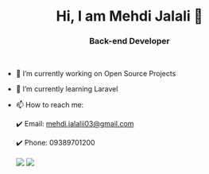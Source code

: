 <html>
    <h1 align="center"> Hi, I am Mehdi Jalali 👋 </h1>
    <h3 align="center"> Back-end Developer </h3>
    <br>

- 🔭 I’m currently working on Open Source Projects
- 🌱 I’m currently learning Laravel
- 📫 How to reach me: 

     :heavy_check_mark: Email: mehdi.jalalii03@gmail.com
      
     :heavy_check_mark: Phone: 09389701200

    <a href="https://github.com/mehdijalalii">
    <img align="center" src="https://github-readme-stats.vercel.app/api?username=mehdijalalii&show_icons=true&count_private=true&include_all_commits=true" /></a>
    <a href="https://github.com/mehdijalalii">
        <img align="center" src="https://github-readme-stats.vercel.app/api/top-langs/?username=mehdijalalii" />
    </a>
</html>
